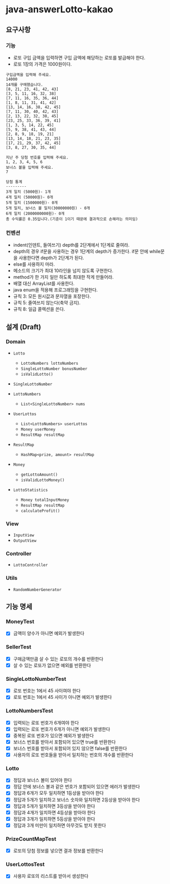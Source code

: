 # java-answerLotto-kakao

## 요구사항

### 기능

- 로또 구입 금액을 입력하면 구입 금액에 해당하는 로또를 발급해야 한다.
- 로또 1장의 가격은 1000원이다.

```text
구입금액을 입력해 주세요.
14000
14개를 구매했습니다.
[8, 21, 23, 41, 42, 43]
[3, 5, 11, 16, 32, 38]
[7, 11, 16, 35, 36, 44]
[1, 8, 11, 31, 41, 42]
[13, 14, 16, 38, 42, 45]
[7, 11, 30, 40, 42, 43]
[2, 13, 22, 32, 38, 45]
[23, 25, 33, 36, 39, 41]
[1, 3, 5, 14, 22, 45]
[5, 9, 38, 41, 43, 44]
[2, 8, 9, 18, 19, 21]
[13, 14, 18, 21, 23, 35]
[17, 21, 29, 37, 42, 45]
[3, 8, 27, 30, 35, 44]

지난 주 당첨 번호를 입력해 주세요.
1, 2, 3, 4, 5, 6
보너스 볼을 입력해 주세요.
7

당첨 통계
---------
3개 일치 (5000원)- 1개
4개 일치 (50000원)- 0개
5개 일치 (1500000원)- 0개
5개 일치, 보너스 볼 일치(30000000원) - 0개
6개 일치 (2000000000원)- 0개
총 수익률은 0.35입니다.(기준이 1이기 때문에 결과적으로 손해라는 의미임)
```

### 컨벤션

- indent(인덴트, 들여쓰기) depth를 2단계에서 1단계로 줄여라.
- depth의 경우 if문을 사용하는 경우 1단계의 depth가 증가한다. if문 안에 while문을 사용한다면 depth가 2단계가 된다.
- else를 사용하지 마라.
- 메소드의 크기가 최대 10라인을 넘지 않도록 구현한다.
- method가 한 가지 일만 하도록 최대한 작게 만들어라.
- 배열 대신 ArrayList를 사용한다.
- java enum을 적용해 프로그래밍을 구현한다.
- 규칙 3: 모든 원시값과 문자열을 포장한다.
- 규칙 5: 줄여쓰지 않는다(축약 금지).
- 규칙 8: 일급 콜렉션을 쓴다.

## 설계 (Draft)

### Domain

- `Lotto`
    - `LottoNumbers lottoNumbers`
    - `SingleLottoNumber bonusNumber`
    - `isValidLotto()`

- `SingleLottoNumber`

- `LottoNumbers`
    - `List<SingleLottoNumber> nums`

- `UserLottos`
    - `List<LottoNumbers> userLottos`
    - `Money userMoney`
    - `ResultMap resultMap`

- `ResultMap`
    - `HashMap<prize, amount> resultMap`

- `Money`
    - `getLottoAmount()`
    - `isValidLottoMoney()`

- `LottoStatistics`
    - `Money totalInputMoney`
    - `ResultMap resultMap`
    - `calculateProfit()`

### View

- `InputView`
- `OutputView`

### Controller

- `LottoController`

### Utils

- `RandomNumberGenerator`

## 기능 명세

### MoneyTest

- [x] 금액이 양수가 아니면 예외가 발생한다

### SellerTest

- [x] 구매금액만큼 살 수 있는 로또의 개수를 반환한다
- [x] 살 수 있는 로또가 없으면 예외를 반환한다

### SingleLottoNumberTest

- [x] 로또 번호는 1에서 45 사이여야 한다
- [x] 로또 번호는 1에서 45 사이가 아니면 예외가 발생한다

### LottoNumbersTest

- [x] 입력되는 로또 번호가 6개여야 한다
- [x] 입력되는 로또 번호가 6개가 아니면 예외가 발생한다
- [x] 중복된 로또 번호가 있으면 예외가 발생한다
- [x] 보너스 번호를 받아서 포함되어 있으면 true를 반환한다
- [x] 보너스 번호를 받아서 포함되어 있지 않으면 false를 반환한다
- [x] 사용자의 로또 번호들을 받아서 일치하는 번호의 개수를 반환한다

### Lotto

- [x] 정답과 보너스 볼이 있어야 한다
- [x] 정답 안에 보너스 볼과 같은 번호가 포함되어 있으면 에러가 발생한다
- [x] 정답과 6개가 모두 일치하면 1등상을 받아야 한다
- [x] 정답과 5개가 일치하고 보너스 숫자와 일치하면 2등상을 받아야 한다
- [x] 정답과 5개가 일치하면 3등상을 받아야 한다
- [x] 정답과 4개가 일치하면 4등상을 받아야 한다
- [x] 정답과 3개가 일치하면 5등상을 받아야 한다
- [x] 정답과 3개 미만이 일치하면 아무것도 받지 못한다

### PrizeCountMapTest

- [x] 로또의 당첨 정보를 넣으면 결과 정보를 반환한다

### UserLottosTest

- [x] 사용자 로또의 리스트를 받아서 생성한다
